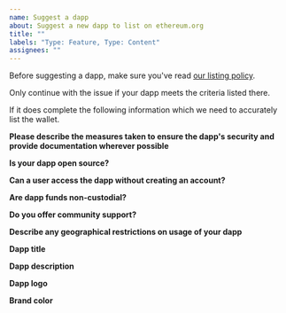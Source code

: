 ```yaml
---
name: Suggest a dapp
about: Suggest a new dapp to list on ethereum.org
title: ""
labels: "Type: Feature, Type: Content"
assignees: ""
---
```


Before suggesting a dapp, make sure you've read [our listing policy](https://www.ethereum.org/en/contributing/adding-products/).

Only continue with the issue if your dapp meets the criteria listed there.

If it does complete the following information which we need to accurately list the wallet.

**Please describe the measures taken to ensure the dapp's security and provide documentation wherever possible**

<!-- Please provide a link to a report or repo. If you haven't been audited but think your wallet should be listed anyway, explain here. -->

**Is your dapp open source?**

<!-- Can community developers open PRs against the repo? Is your smart contract available for other developers to use? -->

**Can a user access the dapp without creating an account?**

<!-- Can a user simply connect with their Ethereum address? If not, explain the process. -->

**Are dapp funds non-custodial?**

<!-- If your product frontend disappears, can users can still access and move their funds. -->

**Do you offer community support?**

<!-- Please let us know about any Discord servers or other means of providing support to users. -->

**Describe any geographical restrictions on usage of your dapp**

<!-- Is usage globally accessible or do you have restrictions? -->

**Dapp title**

<!-- Please provide the official name of the dapp -->

**Dapp description**

<!-- Please provide a short 1-2 sentence description of the dapp -->

**Dapp logo**

<!-- Please provide a hi-res SVG or transparent PNG in a square format -->

**Brand color**

<!-- Please provide a hex code for the brand color. -->
